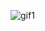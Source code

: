 ![gif1](https://user-images.githubusercontent.com/77190311/143394570-f8ea6866-5930-45fc-b2fb-29bf0ebff1e8.gif)

